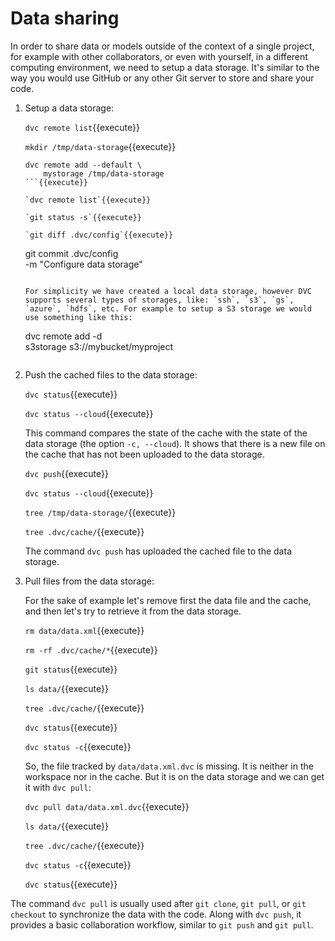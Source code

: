 # Data sharing

In order to share data or models outside of the context of a single
project, for example with other collaborators, or even with yourself,
in a different computing environment, we need to setup a data storage.
It's similar to the way you would use GitHub or any other Git server
to store and share your code.
   
1. Setup a data storage:

   `dvc remote list`{{execute}}
   
   `mkdir /tmp/data-storage`{{execute}}
   
   ```
   dvc remote add --default \
       mystorage /tmp/data-storage
   ```{{execute}}

   `dvc remote list`{{execute}}
   
   `git status -s`{{execute}}
   
   `git diff .dvc/config`{{execute}}
   
   ```
   git commit .dvc/config \
       -m "Configure data storage"
   ```{{execute}}
   
   For simplicity we have created a local data storage, however DVC
   supports several types of storages, like: `ssh`, `s3`, `gs`,
   `azure`, `hdfs`, etc. For example to setup a S3 storage we would
   use something like this:
   
   ```
   dvc remote add -d \
       s3storage s3://mybucket/myproject
   ```
   
2. Push the cached files to the data storage:

   `dvc status`{{execute}}
   
   `dvc status --cloud`{{execute}}
   
   This command compares the state of the cache with the state of the
   data storage (the option `-c, --cloud`). It shows that there is a
   new file on the cache that has not been uploaded to the data
   storage.
   
   `dvc push`{{execute}}
   
   `dvc status --cloud`{{execute}}
   
   `tree /tmp/data-storage/`{{execute}}
   
   `tree .dvc/cache/`{{execute}}
   
   The command `dvc push` has uploaded the cached file to the data
   storage.
   
3. Pull files from the data storage:

   For the sake of example let's remove first the data file and the
   cache, and then let's try to retrieve it from the data storage.
   
   `rm data/data.xml`{{execute}}
   
   `rm -rf .dvc/cache/*`{{execute}}
   
   `git status`{{execute}}
   
   `ls data/`{{execute}}
   
   `tree .dvc/cache/`{{execute}}
   
   `dvc status`{{execute}}
   
   `dvc status -c`{{execute}}

   So, the file tracked by `data/data.xml.dvc` is missing. It is
   neither in the workspace nor in the cache. But it is on the data
   storage and we can get it with `dvc pull`:
   
   `dvc pull data/data.xml.dvc`{{execute}}
   
   `ls data/`{{execute}}
   
   `tree .dvc/cache/`{{execute}}
   
   `dvc status -c`{{execute}}
   
   `dvc status`{{execute}}
   

The command `dvc pull` is usually used after `git clone`, `git pull`,
or `git checkout` to synchronize the data with the code.  Along with
`dvc push`, it provides a basic collaboration workflow, similar to
`git push` and `git pull`.

